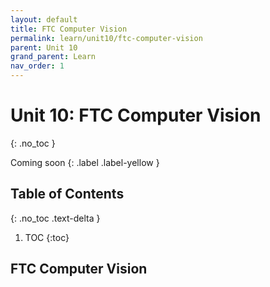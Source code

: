 ```yaml
---
layout: default
title: FTC Computer Vision
permalink: learn/unit10/ftc-computer-vision
parent: Unit 10
grand_parent: Learn
nav_order: 1
---
```


<!-- prettier-ignore-start -->

# Unit 10: FTC Computer Vision
{: .no_toc }

Coming soon
{: .label .label-yellow }

## Table of Contents
{: .no_toc .text-delta }

1. TOC
{:toc}

<!-- prettier-ignore-end -->

## FTC Computer Vision
